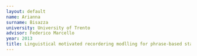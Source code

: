 ```yaml
---
layout: default 
name: Arianna
surname: Bisazza
university: University of Trento
advisor: Federico Marcello
year: 2013
title: Linguistical motivated recordering modlling for phrase-based stastical machine translation
---
```

